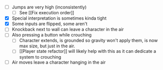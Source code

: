 - [ ] Jumps are very high (inconsistently)
	- [ ] See [[Fix execution order]]
- [x] Special interpretation is sometimes kinda tight
- [x] Some inputs are flipped, some aren't
- [ ] Knockback next to wall can leave a character in the air
- [ ] Also pressing a button while crouching
	- [ ] Character extends, is grounded so gravity won't apply them, is now max size, but just in the air.
	- [ ] [[Player state refactor]] will likely help with this as it can dedicate a system to crouching
- [ ] Air moves leave a character hanging in the air

